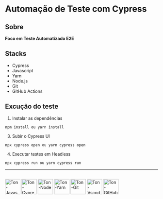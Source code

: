 # Automação de Teste com Cypress

## Sobre

**Foco em Teste Automatizado E2E**

## Stacks
- Cypress
- Javascript
- Yarn
- Node.js
- Git
- GitHub Actions

## Excução do teste

1. Instalar as dependências
```
npm install ou yarn install
```

3. Subir o Cypress UI
```
npx cypress open ou yarn cypress open
```

4. Executar testes em Headless
```
npx cypress run ou yarn cypress run
```

<hr>

<div style="display: inline-block">
  <br>
  <img align="center" alt="Ton-Javascript" heigh="50" width="50" src="https://cdn.jsdelivr.net/gh/devicons/devicon@latest/icons/javascript/javascript-original.svg" />        
  <img align="center" alt="Ton-Cypress" heigh="50" width="50" src="https://cdn.jsdelivr.net/gh/devicons/devicon@latest/icons/cypressio/cypressio-original.svg"/>
  <img align="center" alt="Ton-Node" heigh="50" width="50" src="https://cdn.jsdelivr.net/gh/devicons/devicon@latest/icons/nodejs/nodejs-original.svg"/>
  <img align="center" alt="Ton-Yarn" heigh="50" width="50" src="https://cdn.jsdelivr.net/gh/devicons/devicon@latest/icons/yarn/yarn-original.svg" />
  <img align="center" alt="Ton-Git" heigh="50" width="50" src="https://cdn.jsdelivr.net/gh/devicons/devicon@latest/icons/git/git-original.svg" />
  <img align="center" alt="Ton-Vscode" heigh="50" width="50" src="https://cdn.jsdelivr.net/gh/devicons/devicon@latest/icons/vscode/vscode-original.svg" />
  <img align="center" alt="Ton-GitHub Actions" heigh="50" width="50" src="https://cdn.jsdelivr.net/gh/devicons/devicon@latest/icons/githubactions/githubactions-plain.svg" /> 
</div>

